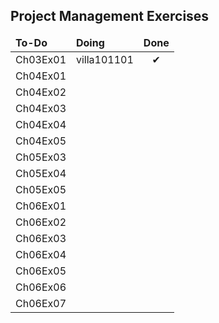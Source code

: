 

<h2>Project Management Exercises</h2>
<table>
	<thead>
		<tr>
			<td>
				<b><span>To-Do</span></b>
			</td>
			<td>
				<b><span>Doing</span></b>
			</td>
			<td>
				<b><span>Done</span></b>
			</td>
		</tr>
	</thead>
	<tbody>
		<tr>
			<td>
				<span>Ch03Ex01</span>
			</td>
			<td>
				<span>villa101101</span>
			</td>
			<td style="text-align: center;">
				<center><span>&#10004;</span></center>
			</td>
		</tr>
		<tr>
			<td>
				<span>Ch04Ex01</span>
			</td>
			<td>
				<span></span>
			</td>
			<td>
				<!--<center><span>&#10004;</span></center>-->
			</td>
		</tr>
		<tr>
			<td>
				<span>Ch04Ex02</span>
			</td>
			<td>
				<span></span>
			</td>
			<td style="text-align: center;">
				<!--<center><span>&#10004;</span></center>-->
			</td>
		</tr>
		<tr>
			<td>
				<span>Ch04Ex03</span>
			</td>
			<td>
				<span></span>
			</td>
			<td style="text-align: center;">
				<!--<center><span>&#10004;</span></center>-->
			</td>
		</tr>
		<tr>
			<td>
				<span>Ch04Ex04</span>
			</td>
			<td>
				<span></span>
			</td>
			<td style="text-align: center;">
				<!--<center><span>&#10004;</span></center>-->
			</td>
		</tr>
		<tr>
			<td>
				<span>Ch04Ex05</span>
			</td>
			<td>
				<span></span>
			</td>
			<td style="text-align: center;">
				<!--<center><span>&#10004;</span></center>-->
			</td>
		</tr>
		<tr>
			<td>
				<span>Ch05Ex03</span>
			</td>
			<td>
				<span></span>
			</td>
			<td style="text-align: center;">
				<!--<center><span>&#10004;</span></center>-->
			</td>
		</tr>
		<tr>
			<td>
				<span>Ch05Ex04</span>
			</td>
			<td>
				<span></span>
			</td>
			<td style="text-align: center;">
				<!--<center><span>&#10004;</span></center>-->
			</td>
		</tr>
		<tr>
			<td>
				<span>Ch05Ex05</span>
			</td>
			<td>
				<span></span>
			</td>
			<td style="text-align: center;">
				<!--<center><span>&#10004;</span></center>-->
			</td>
		</tr>
		<tr>
			<td>
				<span>Ch06Ex01</span>
			</td>
			<td>
				<span></span>
			</td>
			<td style="text-align: center;">
				<!--<center><span>&#10004;</span></center>-->
			</td>
		</tr>
		<tr>
			<td>
				<span>Ch06Ex02</span>
			</td>
			<td>
				<span></span>
			</td>
			<td style="text-align: center;">
				<!--<center><span>&#10004;</span></center>-->
			</td>
		</tr>
		<tr>
			<td>
				<span>Ch06Ex03</span>
			</td>
			<td>
				<span></span>
			</td>
			<td style="text-align: center;">
				<!--<center><span>&#10004;</span></center>-->
			</td>
		</tr>
		<tr>
			<td>
				<span>Ch06Ex04</span>
			</td>
			<td>
				<span></span>
			</td>
			<td style="text-align: center;">
				<!--<center><span>&#10004;</span></center>-->
			</td>
		</tr>
		<tr>
			<td>
				<span>Ch06Ex05</span>
			</td>
			<td>
				<span></span>
			</td>
			<td style="text-align: center;">
				<!--<center><span>&#10004;</span></center>-->
			</td>
		</tr>
		<tr>
			<td>
				<span>Ch06Ex06</span>
			</td>
			<td>
				<span></span>
			</td>
			<td style="text-align: center;">
				<!--<center><span>&#10004;</span></center>-->
			</td>
		</tr>
		<tr>
			<td>
				<span>Ch06Ex07</span>
			</td>
			<td>
				<span></span>
			</td>
			<td style="text-align: center;">
				<!--<center><span>&#10004;</span></center>-->
			</td>
		</tr>
	</tbody>
</table>
